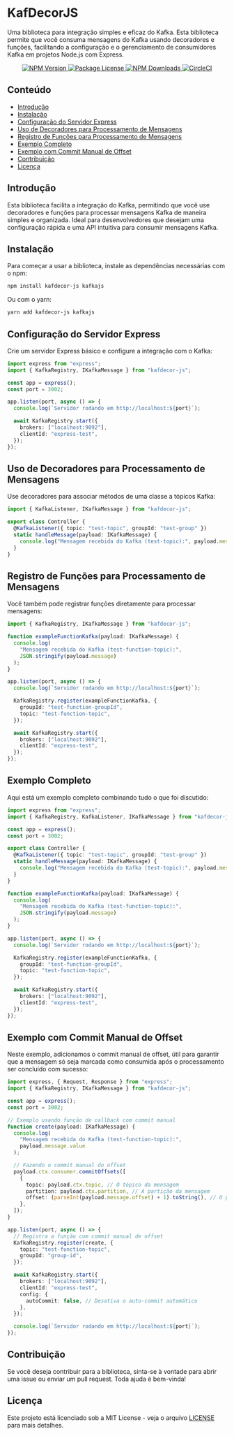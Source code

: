 # KafDecorJS

Uma biblioteca para integração simples e eficaz do Kafka. Esta biblioteca permite que você consuma mensagens do Kafka usando decoradores e funções, facilitando a configuração e o gerenciamento de consumidores Kafka em projetos Node.js com Express.

<p align="center">
  <a href="https://www.npmjs.com/package/kafdecor-js" target="_blank">
    <img src="https://img.shields.io/npm/v/kafdecor-js.svg" alt="NPM Version" />
  </a>
  <a href="https://www.npmjs.com/package/kafdecor-js" target="_blank">
    <img src="https://img.shields.io/npm/l/kafdecor-js.svg" alt="Package License" />
  </a>
  <a href="https://www.npmjs.com/package/kafdecor-js" target="_blank">
    <img src="https://img.shields.io/npm/dm/kafdecor-js.svg" alt="NPM Downloads" />
  </a>
  <a href="https://circleci.com/gh/DevFigueiredo/kafdecor-js" target="_blank">
    <img src="https://img.shields.io/circleci/build/github/DevFigueiredo/kafdecor-js/master" alt="CircleCI" />
  </a>
 
</p>

## Conteúdo

- [Introdução](#introdução)
- [Instalação](#instalação)
- [Configuração do Servidor Express](#configuração-do-servidor-express)
- [Uso de Decoradores para Processamento de Mensagens](#uso-de-decoradores-para-processamento-de-mensagens)
- [Registro de Funções para Processamento de Mensagens](#registro-de-funções-para-processamento-de-mensagens)
- [Exemplo Completo](#exemplo-completo)
- [Exemplo com Commit Manual de Offset](#exemplo-com-commit-manual-de-offset)
- [Contribuição](#contribuição)
- [Licença](#licença)

## Introdução

Esta biblioteca facilita a integração do Kafka, permitindo que você use decoradores e funções para processar mensagens Kafka de maneira simples e organizada. Ideal para desenvolvedores que desejam uma configuração rápida e uma API intuitiva para consumir mensagens Kafka.

## Instalação

Para começar a usar a biblioteca, instale as dependências necessárias com o npm:

```bash
npm install kafdecor-js kafkajs
```

Ou com o yarn:

```bash
yarn add kafdecor-js kafkajs
```

## Configuração do Servidor Express

Crie um servidor Express básico e configure a integração com o Kafka:

```typescript
import express from "express";
import { KafkaRegistry, IKafkaMessage } from "kafdecor-js";

const app = express();
const port = 3002;

app.listen(port, async () => {
  console.log(`Servidor rodando em http://localhost:${port}`);

  await KafkaRegistry.start({
    brokers: ["localhost:9092"],
    clientId: "express-test",
  });
});
```

## Uso de Decoradores para Processamento de Mensagens

Use decoradores para associar métodos de uma classe a tópicos Kafka:

```typescript
import { KafkaListener, IKafkaMessage } from "kafdecor-js";

export class Controller {
  @KafkaListener({ topic: "test-topic", groupId: "test-group" })
  static handleMessage(payload: IKafkaMessage) {
    console.log("Mensagem recebida do Kafka (test-topic):", payload.message);
  }
}
```

## Registro de Funções para Processamento de Mensagens

Você também pode registrar funções diretamente para processar mensagens:

```typescript
import { KafkaRegistry, IKafkaMessage } from "kafdecor-js";

function exampleFunctionKafka(payload: IKafkaMessage) {
  console.log(
    "Mensagem recebida do Kafka (test-function-topic):",
    JSON.stringify(payload.message)
  );
}

app.listen(port, async () => {
  console.log(`Servidor rodando em http://localhost:${port}`);

  KafkaRegistry.register(exampleFunctionKafka, {
    groupId: "test-function-groupId",
    topic: "test-function-topic",
  });

  await KafkaRegistry.start({
    brokers: ["localhost:9092"],
    clientId: "express-test",
  });
});
```

## Exemplo Completo

Aqui está um exemplo completo combinando tudo o que foi discutido:

```typescript
import express from "express";
import { KafkaRegistry, KafkaListener, IKafkaMessage } from "kafdecor-js";

const app = express();
const port = 3002;

export class Controller {
  @KafkaListener({ topic: "test-topic", groupId: "test-group" })
  static handleMessage(payload: IKafkaMessage) {
    console.log("Mensagem recebida do Kafka (test-topic):", payload.message);
  }
}

function exampleFunctionKafka(payload: IKafkaMessage) {
  console.log(
    "Mensagem recebida do Kafka (test-function-topic):",
    JSON.stringify(payload.message)
  );
}

app.listen(port, async () => {
  console.log(`Servidor rodando em http://localhost:${port}`);

  KafkaRegistry.register(exampleFunctionKafka, {
    groupId: "test-function-groupId",
    topic: "test-function-topic",
  });

  await KafkaRegistry.start({
    brokers: ["localhost:9092"],
    clientId: "express-test",
  });
});
```

## Exemplo com Commit Manual de Offset

Neste exemplo, adicionamos o commit manual de offset, útil para garantir que a mensagem só seja marcada como consumida após o processamento ser concluído com sucesso:

```typescript
import express, { Request, Response } from "express";
import { KafkaRegistry, IKafkaMessage } from "kafdecor-js";

const app = express();
const port = 3002;

// Exemplo usando função de callback com commit manual
function create(payload: IKafkaMessage) {
  console.log(
    "Mensagem recebida do Kafka (test-function-topic):",
    payload.message.value
  );

  // Fazendo o commit manual do offset
  payload.ctx.consumer.commitOffsets([
    {
      topic: payload.ctx.topic, // O tópico da mensagem
      partition: payload.ctx.partition, // A partição da mensagem
      offset: (parseInt(payload.message.offset) + 1).toString(), // O próximo offset
    },
  ]);
}

app.listen(port, async () => {
  // Registra a função com commit manual de offset
  KafkaRegistry.register(create, {
    topic: "test-function-topic",
    groupId: "group-id",
  });

  await KafkaRegistry.start({
    brokers: ["localhost:9092"],
    clientId: "express-test",
    config: {
      autoCommit: false, // Desativa o auto-commit automático
    },
  });

  console.log(`Servidor rodando em http://localhost:${port}`);
});
```

## Contribuição

Se você deseja contribuir para a biblioteca, sinta-se à vontade para abrir uma issue ou enviar um pull request. Toda ajuda é bem-vinda!

## Licença

Este projeto está licenciado sob a MIT License - veja o arquivo [LICENSE](./LICENSE) para mais detalhes.
